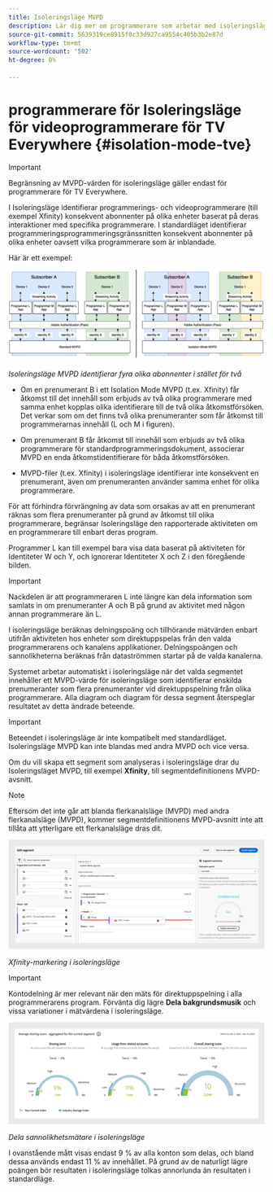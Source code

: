 ```yaml
---
title: Isoleringsläge MVPD
description: Lär dig mer om programmerare som arbetar med isoleringsläge för videoprogrammerare för TV Everywhere
source-git-commit: 5639319ce8915f0c33d927ca9554c405b3b2e87d
workflow-type: tm+mt
source-wordcount: '502'
ht-degree: 0%

---
```



# programmerare för Isoleringsläge för videoprogrammerare för TV Everywhere {#isolation-mode-tve}

>[!IMPORTANT]
>
> Begränsning av MVPD-värden för isoleringsläge gäller endast för programmerare för TV Everywhere.

I Isoleringsläge identifierar programmerings- och videoprogrammerare (till exempel Xfinity) konsekvent abonnenter på olika enheter baserat på deras interaktioner med specifika programmerare. I standardläget identifierar programmeringsprogrammeringsgränssnitten konsekvent abonnenter på olika enheter oavsett vilka programmerare som är inblandade.

Här är ett exempel:

![](assets/isolation-diff-new.png)

*Isoleringsläge MVPD identifierar fyra olika abonnenter i stället för två*

* Om en prenumerant B i ett Isolation Mode MVPD (t.ex. Xfinity) får åtkomst till det innehåll som erbjuds av två olika programmerare med samma enhet kopplas olika identifierare till de två olika åtkomstförsöken. Det verkar som om det finns två olika prenumeranter som får åtkomst till programmerarnas innehåll (L och M i figuren).

* Om prenumerant B får åtkomst till innehåll som erbjuds av två olika programmerare för standardprogrammeringsdokument, associerar MVPD en enda åtkomstidentifierare för båda åtkomstförsöken.

* MVPD-filer (t.ex. Xfinity) i isoleringsläge identifierar inte konsekvent en prenumerant, även om prenumeranten använder samma enhet för olika programmerare.

För att förhindra förvrängning av data som orsakas av att en prenumerant räknas som flera prenumeranter på grund av åtkomst till olika programmerare, begränsar Isoleringsläge den rapporterade aktiviteten om en programmerare till enbart deras program.

Programmer L kan till exempel bara visa data baserat på aktiviteten för Identiteter W och Y, och ignorerar Identiteter X och Z i den föregående bilden.

>[!IMPORTANT]
>
> Nackdelen är att programmeraren L inte längre kan dela information som samlats in om prenumeranter A och B på grund av aktivitet med någon annan programmerare än L.

I isoleringsläge beräknas delningspoäng och tillhörande mätvärden enbart utifrån aktiviteten hos enheter som direktuppspelas från den valda programmerarens och kanalens applikationer. Delningspoängen och sannolikheterna beräknas från dataströmmen startar på de valda kanalerna.

Systemet arbetar automatiskt i isoleringsläge när det valda segmentet innehåller ett MVPD-värde för isoleringsläge som identifierar enskilda prenumeranter som flera prenumeranter vid direktuppspelning från olika programmerare. Alla diagram och diagram för dessa segment återspeglar resultatet av detta ändrade beteende.

>[!IMPORTANT]
>
> Beteendet i isoleringsläge är inte kompatibelt med standardläget. Isoleringsläge MVPD kan inte blandas med andra MVPD och vice versa.

Om du vill skapa ett segment som analyseras i isoleringsläge drar du Isoleringsläget MVPD, till exempel **Xfinity**, till segmentdefinitionens MVPD-avsnitt.

>[!NOTE]
>
> Eftersom det inte går att blanda flerkanalsläge (MVPD) med andra flerkanalsläge (MVPD), kommer segmentdefinitionens MVPD-avsnitt inte att tillåta att ytterligare ett flerkanalsläge dras dit.

![](assets/xfinity-in-segment.png)

*Xfinity-markering i isoleringsläge*

>[!IMPORTANT]
>
> Kontodelning är mer relevant när den mäts för direktuppspelning i alla programmerarens program. Förvänta dig lägre **Dela bakgrundsmusik** och vissa variationer i mätvärdena i isoleringsläge.

![](assets/aggregate-sharing-isolation.png)

*Dela sannolikhetsmätare i isoleringsläge*

I ovanstående mått visas endast 9 % av alla konton som delas, och bland dessa används endast 11 % av innehållet. På grund av de naturligt lägre poängen bör resultaten i isoleringsläge tolkas annorlunda än resultaten i standardläge.
